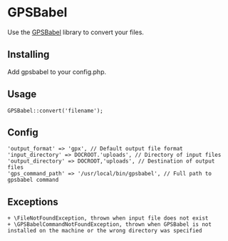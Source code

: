 # GPSBabel

Use the [GPSBabel](http://www.gpsbabel.org/) library to convert your files.

## Installing

Add gpsbabel to your config.php.

## Usage

	GPSBabel::convert('filename');

## Config

	'output_format' => 'gpx', // Default output file format
	'input_directory' => DOCROOT.'uploads', // Directory of input files
	'output_directory' => DOCROOT,'uploads', // Destination of output files
	'gps_command_path' => '/usr/local/bin/gpsbabel', // Full path to gpsbabel command

## Exceptions

	+ \FileNotFoundException, thrown when input file does not exist
	+ \GPSBabelCommandNotFoundException, thrown when GPSBabel is not installed on the machine or the wrong directory was specified
